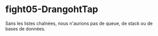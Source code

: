 # fight05-DrangohtTap

Sans les listes chaînées, nous n'aurions pas de queue, de stack ou de bases de données.